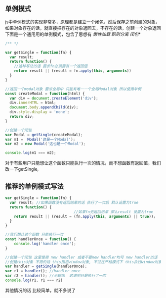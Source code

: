 ## 单例模式
js中单例模式的实现非常多，原理都是建立一个闭包，然后保存之前创建的对象，如果对象存在的话，就直接把存在的对象返回去，不存在的话，创建一个对象返回
下面是一个通用用的单例模式，包含了思想有 **懒性加载 职则分离* 闭包**

```javascript
/** */

var getSingle = function(fn) {
  var result;
  return function() {
    //这种写法的话 要求fn必须要有一个返回值
    return result || (result = fn.apply(this, arguments))
  }
}

//返回一个modal对象 要求全局中 只能有唯一一个全局Modal对象 所以使用单例
const createModal = function(html) {
  var div = document.createElement('div');
  div.innerHTML = html;
  document.body.appendChild(div);
  div.style.display = 'none';
  return div;
}

//创建一个闭包
var Modal = getSingle(createModal);
var m1 =  Modal('这是一个Modal');
var m2 = new Modal('这也是一个Modal');

console.log(m1 === m2);
```
对于有些用户只能想让这个函数只能执行一次的情况，而不想函数有返回值，我们改一下getSingle, 

## 推荐的单例模式写法
```javascript
var getSingle = function(fn) {
  var result; //如果函数没有返回结果的话 执行了一次后 默认设置为true
  return function() {
                               //如果fn无返回结果 那么result 设置为true
    return result || (result = (fn.apply(this, arguments) || true));
  }
}

//我们想让这个函数 只能执行一次
const handlerOnce = function() {
    console.log('handler once');
}

//创建一个闭包 这里使用 new handler 或者不要new handler均可 new handler的话
//创建this对象 不用的话 this指定window对象, 不过在严格模式下 this执行window对象会报错，所以函数里面使用了this的话  还需new 一下
var handler = getSingle(handlerOnce);
var r1 = handler(); //handler once
var r2 = handler(); //无输出  这说明只是执行了一次
console.log(r1, r1 === r2)
```
其他情况的话 比较简单，就不多说了